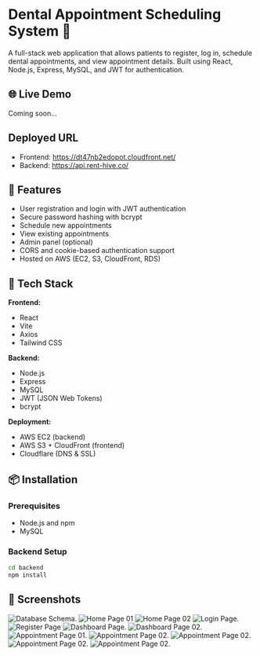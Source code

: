 # Dental Appointment Scheduling System 🦷

A full-stack web application that allows patients to register, log in, schedule dental appointments, and view appointment details. Built using React, Node.js, Express, MySQL, and JWT for authentication.

## 🌐 Live Demo

Coming soon...

## Deployed URL
 - Frontend: https://dt47nb2edopot.cloudfront.net/
 - Backend: https://api.rent-hive.co/

## 🚀 Features

- User registration and login with JWT authentication
- Secure password hashing with bcrypt
- Schedule new appointments
- View existing appointments
- Admin panel (optional)
- CORS and cookie-based authentication support
- Hosted on AWS (EC2, S3, CloudFront, RDS)

## 🧰 Tech Stack

**Frontend:**
- React
- Vite
- Axios
- Tailwind CSS

**Backend:**
- Node.js
- Express
- MySQL
- JWT (JSON Web Tokens)
- bcrypt

**Deployment:**
- AWS EC2 (backend)
- AWS S3 + CloudFront (frontend)
- Cloudflare (DNS & SSL)

## 📦 Installation

### Prerequisites

- Node.js and npm
- MySQL

### Backend Setup

```bash
cd backend
npm install
```
## 📸 Screenshots
![Database Schema](./public/images/databaseschema.png).
![Home Page 01](./public/images/homepage01.png)
![Home Page 02](./public/images/homepage02.png)
![Login Page](./public/images/loginpage.png).
![Register Page](./public/images/registerpage.png)
![Dashboard Page](./public/images/dashboard01.png).
![Dashboard Page 02](./public/images/dashboard02.png).
![Appointment Page 01](./public/images/select-dentist.png).
![Appointment Page 02](./public/images/chooseservice.png).
![Appointment Page 02](./public/images/pickdatetime.png).
![Appointment Page 02](./public/images/confirmdetails.png).
![Appointment Page 02](./public/images/appointmentbook.png).


